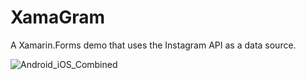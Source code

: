 # XamaGram
A Xamarin.Forms demo that uses the Instagram API as a data source.

![Android_iOS_Combined](https://rawgit.com/jsauve/XamaGram/master/screenshots/Android_iOS_combined.png)
